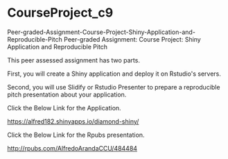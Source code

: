 # CourseProject_c9
Peer-graded-Assignment-Course-Project-Shiny-Application-and-Reproducible-Pitch
Peer-graded Assignment: Course Project: Shiny Application and Reproducible Pitch

This peer assessed assignment has two parts.

First, you will create a Shiny application and deploy it on Rstudio's servers.

Second, you will use Slidify or Rstudio Presenter to prepare a reproducible pitch presentation about your application.

Click the Below Link for the Application.

https://alfred182.shinyapps.io/diamond-shiny/

Click the Below Link for the Rpubs presentation.

http://rpubs.com/AlfredoArandaCCU/484484
